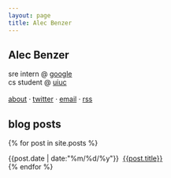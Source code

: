 ```yaml
---
layout: page
title: Alec Benzer
---
```

## Alec Benzer
<div id="bio">
<p>
sre intern @ <a href="http://www.google.com/about">google</a><br />
cs student @ <a href="http://cs.uiuc.edu">uiuc</a><br />
<br />
<a href="/about/">about</a> &middot; <a href="http://twitter.com/alecbenzer">twitter</a> &middot; <a href="mailto:alecbenzer@gmail.com">email</a> &middot; <a href="/feed.xml">rss</a>
</p>
</div>

## blog posts

{% for post in site.posts %}
  <div class="post-div"><span class="post-date">{{post.date | date:"%m/%d/%y"}}</span>&nbsp;&nbsp;<a href="{{post.url}}">{{post.title}}</a></div>
{% endfor %}

